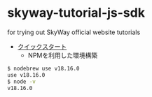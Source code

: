 # skyway-tutorial-js-sdk

for trying out SkyWay official website tutorials

- [クイックスタート](https://skyway.ntt.com/ja/docs/user-guide/javascript-sdk/quickstart/)
  - NPMを利用した環境構築

```sh
$ nodebrew use v18.16.0
use v18.16.0
$ node -v
v18.16.0
```
